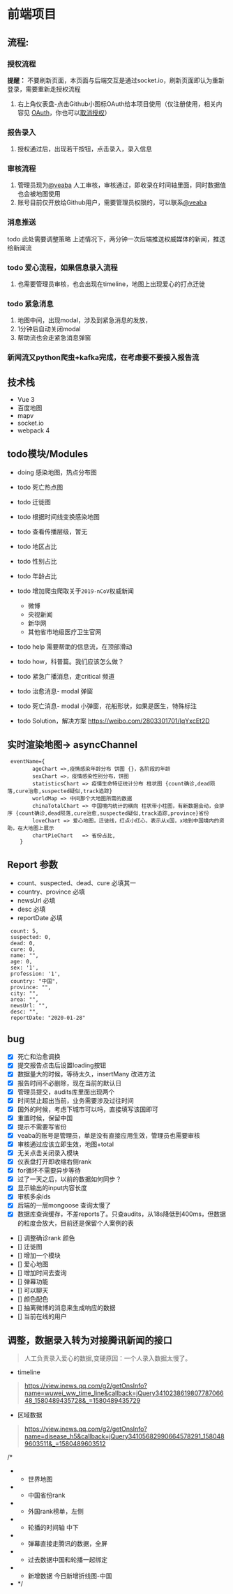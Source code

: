 # 前端项目


## 流程: 

### 授权流程
**提醒：** 不要刷新页面，本页面与后端交互是通过socket.io，刷新页面即认为重新登录，需要重新走授权流程

1. 右上角仪表盘-点击Github小图标OAuth给本项目使用（仅注册使用，相关内容见 [OAuth](https://developer.github.com/v3/oauth/)，你也可以[取消授权](https://github.com/settings/installations)）

### 报告录入
1. 授权通过后，出现若干按钮，点击录入，录入信息

### 审核流程
1. 管理员现为[@veaba](https://github.com/veaba) 人工审核，审核通过，即收录在时间轴里面，同时数据值也会被地图使用
2. 账号目前仅开放给Github用户，需要管理员权限的，可以联系[@veaba](https://github.com/veaba)


### 消息推送
todo 此处需要调整策略
上述情况下，两分钟一次后端推送权威媒体的新闻，推送给新闻流

### todo 爱心流程，如果信息录入流程
1. 也需要管理员审核，也会出现在timeline，地图上出现爱心的打点迁徙

### todo 紧急消息
1. 地图中间，出现modal，涉及到紧急消息的发放，
2. 1分钟后自动关闭modal
3. 帮助流也会走紧急消息弹窗

### 新闻流又python爬虫+kafka完成，在考虑要不要接入报告流



## 技术栈

- Vue 3 
- 百度地图
- mapv
- socket.io
- webpack 4


## todo模块/Modules
- doing 感染地图，热点分布图
- todo 死亡热点图
- todo 迁徙图
- todo 根据时间线变换感染地图
- todo 查看传播层级，暂无
- todo 地区占比
- todo 性别占比
- todo 年龄占比
- todo 增加爬虫爬取关于`2019-nCoV`权威新闻
    - 微博
    - 央视新闻
    - 新华网
    - 其他省市地级医疗卫生官网
- todo help 需要帮助的信息流，在顶部滑动
- todo how，科普篇。我们应该怎么做？
- todo 紧急广播消息，走critical 频道

- todo 治愈消息- modal 弹窗
- todo 死亡消息- modal 小弹窗，花船形状，如果是医生，特殊标注

- todo Solution，解决方案  https://weibo.com/2803301701/IqYxcEt2D
## 实时渲染地图-> asyncChannel
```text
 eventName={
        ageChart =>,疫情感染年龄分布 饼图 {}，各阶段的年龄
        sexChart =>，疫情感染性别分布，饼图
        statisticsChart => 疫情生命特征统计分布 柱状图 {count确诊,dead陨落,cure治愈,suspected疑似,track追踪}
        worldMap => 中间那个大地图所需的数据
        chinaTotalChart => 中国境内统计的横向 柱状带小柱图，有新数据会动，会排序 {count确诊,dead陨落,cure治愈,suspected疑似,track追踪,province}省份
        loveChart => 爱心地图，迁徙线，红点小红心，表示从x国，x地到中国境内的资助，在大地图上展示
        chartPieChart   => 省份占比,
    }
```


## Report 参数

- count、suspected、dead、cure 必填其一
- country、province 必填
- newsUrl 必填
- desc 必填
- reportDate 必填

```text
 count: 5,
 suspected: 0,
 dead: 0,
 cure: 0,
 name: "",
 age: 0,
 sex: '1',
 profession: '1',
 country: "中国",
 province: "",
 city: "",
 area: "",
 newsUrl: "",
 desc: "",
 reportDate: "2020-01-28"
```


## bug 
- [x] 死亡和治愈调换
- [x] 提交报告点击后设置loading按钮
- [x] 数据量大的时候，等待太久，insertMany 改进方法
- [x] 报告时间不必删除，现在当前的默认日
- [x] 管理员提交，audits库里面出现两个
- [x] 时间禁止超出当前，业务需要涉及过往时间
- [x] 国外的时候，考虑下城市可以吗，直接填写该国即可
- [x] 重置时候，保留中国
- [x] 提示不需要写省份
- [x] veaba的账号是管理员，单是没有直接应用生效，管理员也需要审核
- [x] 审核通过应该立即生效，地图+total
- [x] 无关点击关闭录入模块
- [x] 仪表盘打开即收缩右侧rank
- [x] for循环不需要异步等待
- [x] 过了一天之后，以前的数据如何同步？
- [x] 显示输出的input内容长度
- [x] 审核多余ids
- [x] 后端的一层mongoose 查询太慢了
- [x] 数据库查询缓存，不差reports了。只查audits，从18s降低到400ms，但数据的粒度会放大，目前还是保留个人案例的表
- [] 调整确诊rank 颜色
- [] 迁徙图
- [] 增加一个模块
- [] 爱心地图
- [] 增加时间去查询
- [] 弹幕功能
- [] 可以聊天
- [] 颜色配色
- [] 抽离微博的消息来生成响应的数据
- [] 当前在线的用户


## 调整，数据录入转为对接腾讯新闻的接口
> 人工负责录入爱心的数据,变硬原因：一个人录入数据太慢了。
>

- timeline 
>  https://view.inews.qq.com/g2/getOnsInfo?name=wuwei_ww_time_line&callback=jQuery341023861980778706648_1580489435728&_=1580489435729
>
-  区域数据
> https://view.inews.qq.com/g2/getOnsInfo?name=disease_h5&callback=jQuery34105682990664578291_1580489603511&_=1580489603512



/*
* - 世界地图
* - 中国省份rank
* - 外国rank榜单，左侧
* - 轮播的时间轴 中下
* - 弹幕直接走腾讯的数据，全屏
* - 过去数据中国和轮播一起绑定
* - 新增数据 今日新增折线图-中国
* */
